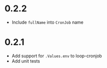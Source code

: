 # 0.2.2

* Include `fullName` into `CronJob` name

# 0.2.1

* Add support for `.Values.env` to loop-cronjob
* Add unit tests
